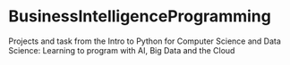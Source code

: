 # BusinessIntelligenceProgramming
Projects and task from the Intro to Python for Computer Science and Data Science: Learning to program with AI, Big Data and the Cloud 
